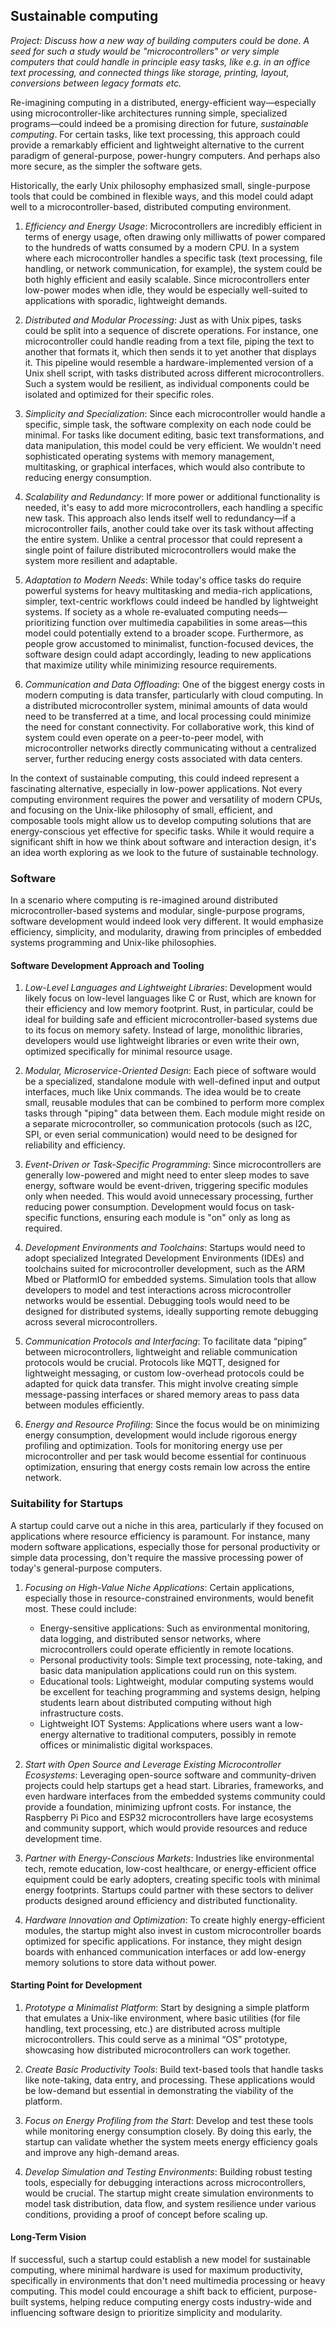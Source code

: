 
## Sustainable computing

*Project: Discuss how a new way of building computers could be done. A seed for such a
study would be "microcontrollers" or very simple computers that could handle in principle
easy tasks, like e.g. in an office text processing, and connected things like storage,
printing, layout, conversions between legacy formats etc.*

Re-imagining computing in a distributed, energy-efficient way—especially using microcontroller-like
architectures running simple, specialized programs—could indeed be a promising direction for future,
*sustainable computing*. For certain tasks, like text processing, this approach could provide a
remarkably efficient and lightweight alternative to the current paradigm of general-purpose,
power-hungry computers. And perhaps also more secure, as the simpler the software gets.

Historically, the early Unix philosophy emphasized small, single-purpose tools that
could be combined in flexible ways, and this model could adapt well to a microcontroller-based,
distributed computing environment.

1. *Efficiency and Energy Usage*: Microcontrollers are incredibly efficient in terms of energy usage,
   often drawing only milliwatts of power compared to the hundreds of watts consumed by a modern CPU.
   In a system where each microcontroller handles a specific task (text processing, file handling,
   or network communication, for example), the system could be both highly efficient and easily
   scalable. Since microcontrollers enter low-power modes when idle, they would be especially
   well-suited to applications with sporadic, lightweight demands.

2. *Distributed and Modular Processing*: Just as with Unix pipes, tasks could be split into a sequence
   of discrete operations. For instance, one microcontroller could handle reading from a text file,
   piping the text to another that formats it, which then sends it to yet another that displays it.
   This pipeline would resemble a hardware-implemented version of a Unix shell script, with tasks
   distributed across different microcontrollers. Such a system would be resilient, as individual
   components could be isolated and optimized for their specific roles.

3. *Simplicity and Specialization*: Since each microcontroller would handle a specific, simple task,
   the software complexity on each node could be minimal. For tasks like document editing, basic
   text transformations, and data manipulation, this model could be very efficient. We wouldn't
   need sophisticated operating systems with memory management, multitasking, or graphical interfaces,
   which would also contribute to reducing energy consumption.

4. *Scalability and Redundancy*: If more power or additional functionality is needed, it's easy to
   add more microcontrollers, each handling a specific new task. This approach also lends itself
   well to redundancy—if a microcontroller fails, another could take over its task without affecting
   the entire system. Unlike a central processor that could represent a single point of failure
    distributed microcontrollers would make the system more resilient and adaptable.

5. *Adaptation to Modern Needs*: While today's office tasks do require powerful systems for heavy
   multitasking and media-rich applications, simpler, text-centric workflows could indeed be handled
   by lightweight systems. If society as a whole re-evaluated computing needs—prioritizing function
   over multimedia capabilities in some areas—this model could potentially extend to a broader scope.
   Furthermore, as people grow accustomed to minimalist, function-focused devices, the software
   design could adapt accordingly, leading to new applications that maximize utility while minimizing
   resource requirements.

6. *Communication and Data Offloading*: One of the biggest energy costs in modern computing is data
   transfer, particularly with cloud computing. In a distributed microcontroller system, minimal
   amounts of data would need to be transferred at a time, and local processing could minimize the
   need for constant connectivity. For collaborative work, this kind of system could even operate
   on a peer-to-peer model, with microcontroller networks directly communicating without a centralized
   server, further reducing energy costs associated with data centers.

In the context of sustainable computing, this could indeed represent a fascinating alternative,
especially in low-power applications. Not every computing environment requires the power and
versatility of modern CPUs, and focusing on the Unix-like philosophy of small, efficient, and
composable tools might allow us to develop computing solutions that are energy-conscious yet
effective for specific tasks. While it would require a significant shift in how we think about
software and interaction design, it's an idea worth exploring as we look to the future of
sustainable technology.


### Software

In a scenario where computing is re-imagined around distributed microcontroller-based systems and modular,
single-purpose programs, software development would indeed look very different. It would emphasize
efficiency, simplicity, and modularity, drawing from principles of embedded systems programming and
Unix-like philosophies.

#### Software Development Approach and Tooling

1. *Low-Level Languages and Lightweight Libraries*: Development would likely focus on low-level
   languages like C or Rust, which are known for their efficiency and low memory footprint.
   Rust, in particular, could be ideal for building safe and efficient microcontroller-based
   systems due to its focus on memory safety. Instead of large, monolithic libraries, developers
   would use lightweight libraries or even write their own, optimized specifically for minimal
   resource usage.

2. *Modular, Microservice-Oriented Design*: Each piece of software would be a specialized, standalone
   module with well-defined input and output interfaces, much like Unix commands. The idea would be
   to create small, reusable modules that can be combined to perform more complex tasks through "piping"
   data between them. Each module might reside on a separate microcontroller, so communication protocols
   (such as I2C, SPI, or even serial communication) would need to be designed for reliability and efficiency.

3. *Event-Driven or Task-Specific Programming*: Since microcontrollers are generally low-powered and
   might need to enter sleep modes to save energy, software would be event-driven, triggering specific
   modules only when needed. This would avoid unnecessary processing, further reducing power consumption.
   Development would focus on task-specific functions, ensuring each module is "on" only as long as required.

4. *Development Environments and Toolchains*: Startups would need to adopt specialized Integrated Development
   Environments (IDEs) and toolchains suited for microcontroller development, such as the ARM Mbed or
   PlatformIO for embedded systems. Simulation tools that allow developers to model and test interactions
   across microcontroller networks would be essential. Debugging tools would need to be designed for
   distributed systems, ideally supporting remote debugging across several microcontrollers.

5. *Communication Protocols and Interfacing*: To facilitate data “piping” between microcontrollers, lightweight
   and reliable communication protocols would be crucial. Protocols like MQTT, designed for lightweight
   messaging, or custom low-overhead protocols could be adapted for quick data transfer. This might involve
   creating simple message-passing interfaces or shared memory areas to pass data between modules efficiently.

6. *Energy and Resource Profiling*: Since the focus would be on minimizing energy consumption, development
   would include rigorous energy profiling and optimization. Tools for monitoring energy use per microcontroller
   and per task would become essential for continuous optimization, ensuring that energy costs remain low
   across the entire network.


### Suitability for Startups

A startup could carve out a niche in this area, particularly if they focused on applications where
resource efficiency is paramount. For instance, many modern software applications, especially those for personal
productivity or simple data processing, don't require the massive processing power of today's general-purpose
computers.

1. *Focusing on High-Value Niche Applications*: Certain applications, especially those in resource-constrained
   environments, would benefit most. These could include:
   - Energy-sensitive applications: Such as environmental monitoring, data logging, and distributed sensor
     networks, where microcontrollers could operate efficiently in remote locations.
   - Personal productivity tools: Simple text processing, note-taking, and basic data manipulation applications
     could run on this system.
   - Educational tools: Lightweight, modular computing systems would be excellent for teaching programming
     and systems design, helping students learn about distributed computing without high infrastructure costs.
   - Lightweight IOT Systems: Applications where users want a low-energy alternative to traditional computers,
     possibly in remote offices or minimalistic digital workspaces.

2. *Start with Open Source and Leverage Existing Microcontroller Ecosystems*: Leveraging open-source software
   and community-driven projects could help startups get a head start. Libraries, frameworks, and even hardware
   interfaces from the embedded systems community could provide a foundation, minimizing upfront costs.
   For instance, the Raspberry Pi Pico and ESP32 microcontrollers have large ecosystems and community support,
   which would provide resources and reduce development time.

3. *Partner with Energy-Conscious Markets*: Industries like environmental tech, remote education, low-cost
   healthcare, or energy-efficient office equipment could be early adopters, creating specific tools with
   minimal energy footprints. Startups could partner with these sectors to deliver products designed around
   efficiency and distributed functionality.

4. *Hardware Innovation and Optimization*: To create highly energy-efficient modules, the startup might also
   invest in custom microcontroller boards optimized for specific applications. For instance, they might
   design boards with enhanced communication interfaces or add low-energy memory solutions to store data
   without power.


#### Starting Point for Development

1. *Prototype a Minimalist Platform*: Start by designing a simple platform that emulates a Unix-like environment,
   where basic utilities (for file handling, text processing, etc.) are distributed across multiple microcontrollers.
   This could serve as a minimal “OS” prototype, showcasing how distributed microcontrollers can work together.

2. *Create Basic Productivity Tools*: Build text-based tools that handle tasks like note-taking, data entry, and
   processing. These applications would be low-demand but essential in demonstrating the viability of the platform.

3. *Focus on Energy Profiling from the Start*: Develop and test these tools while monitoring energy consumption
   closely. By doing this early, the startup can validate whether the system meets energy efficiency goals and
   improve any high-demand areas.

4. *Develop Simulation and Testing Environments*: Building robust testing tools, especially for debugging interactions
   across microcontrollers, would be crucial. The startup might create simulation environments to model task
   distribution, data flow, and system resilience under various conditions, providing a proof of concept before scaling up.


#### Long-Term Vision

If successful, such a startup could establish a new model for sustainable computing,
where minimal hardware is used for maximum productivity, specifically in environments
that don't need multimedia processing or heavy computing. This model could encourage a
shift back to efficient, purpose-built systems, helping reduce computing energy costs
industry-wide and influencing software design to prioritize simplicity and modularity.

